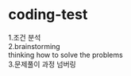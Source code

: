 
# coding-test

1.조건 분석    
2.brainstorming    
thinking how to solve the problems    
3.문제풀이 과정 넘버링    

